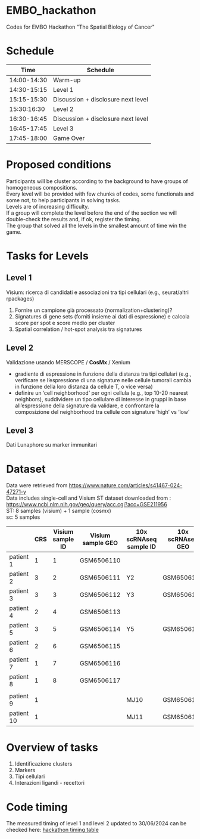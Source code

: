 # EMBO_hackathon
Codes for EMBO Hackathon "The Spatial Biology of Cancer"



# Schedule

| Time | Schedule | 
| ---| ---|
|14:00-14:30 | Warm-up
|14:30-15:15| Level 1
|15:15-15:30|Discussion + disclosure next level
|15:30:16:30 |Level 2
|16:30-16:45 |Discussion + disclosure next level
|16:45-17:45 |Level 3
|17:45-18:00 |Game Over


# Proposed conditions
Participants will be cluster according to the background to have groups of homogeneous compositions.\
Every level will be provided with few chunks of codes, some functionals and some not, to help participants in solving tasks.\
Levels are of increasing difficulty.\
If a group will complete the level before the end of the section we will double-check the results and, if ok, register the timing.\
The group that solved all the levels in the smallest amount of time win the game. 



# Tasks for Levels

## Level 1
Visium: ricerca di candidati e associazioni tra tipi cellulari (e.g., seurat/altri rpackages)

1. Fornire un campione già processato (normalization+clustering)?
2. Signatures di gene sets (forniti insieme ai dati di espressione) e calcola score per spot e score medio per cluster 
3. Spatial correlation / hot-spot analysis tra signatures

## Level 2

Validazione usando MERSCOPE / **CosMx** / Xenium

- gradiente di espressione in funzione della distanza tra tipi cellulari (e.g., verificare se l’espressione di una signature nelle cellule tumorali cambia in funzione della loro distanza da cellule T, o vice versa) 
- definire un ‘cell neighborhood’ per ogni cellula (e.g., top 10-20 nearest neighbors), suddividere un tipo cellulare di interesse in gruppi in base all’espressione della signature da validare, e confrontare la composizione del neighborhood tra cellule con signature ‘high’ vs ‘low’

## Level 3
Dati Lunaphore su marker immunitari



# Dataset 
Data were retrieved from <https://www.nature.com/articles/s41467-024-47271-y> \
Data includes single-cell and Visium ST dataset downloaded from : <https://www.ncbi.nlm.nih.gov/geo/query/acc.cgi?acc=GSE211956> \
ST: 8 samples (visium) + 1 sample (cosmx) \
sc: 5 samples

|            | CRS | Visium sample ID | Visium sample GEO | 10x scRNAseq sample ID | 10x scRNAseq GEO | CosMx data                     |
|----------|-------|----------|--------------|----------|-------------|----------------------------|
| patient 1  | 1   | 1                | GSM6506110        |                        |                  |                                |
| patient 2  | 3   | 2                | GSM6506111        | Y2                     | GSM6506105       |                                |
| patient 3  | 3   | 3                | GSM6506112        | Y3                     | GSM6506106       |                                |
| patient 4  | 2   | 4                | GSM6506113        |                        |                  |                                |
| patient 5  | 3   | 5                | GSM6506114        | Y5                     | GSM6506107       | doi.org/10.5281/zenodo.8287971 |
| patient 6  | 2   | 6                | GSM6506115        |                        |                  |                                |
| patient 7  | 1   | 7                | GSM6506116        |                        |                  |                                |
| patient 8  | 1   | 8                | GSM6506117        |                        |                  |                                |
|            |     |                  |                   |                        |                  |                                |
| patient 9  | 1   |                  |                   | MJ10                   | GSM6506108       |                                |
| patient 10 | 1   |                  |                   | MJ11                   | GSM6506109       |                                |



# Overview of tasks
1. Identificazione clusters
2. Markers
3. Tipi cellulari
4. Interazioni ligandi - recettori  


# Code timing  
The measured timing of level 1 and level 2 updated to 30/06/2024 can be checked here: [hackathon timing table](https://docs.google.com/spreadsheets/d/1kqGGoXASyBZbYH7sB62ilbOTJR3MCoqmmn4tkzqR9ww/edit?gid=0#gid=0)




